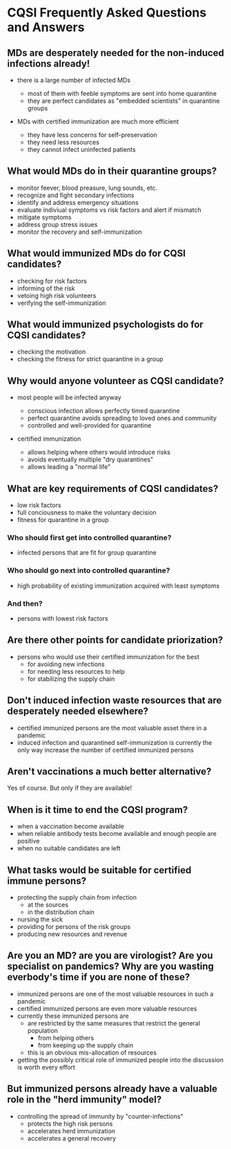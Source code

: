 # CQSI Frequently Asked Questions and Answers

## MDs are desperately needed for the non-induced infections already!

- there is a large number of infected MDs
  - most of them with feeble symptoms are sent into home quarantine
  - they are perfect candidates as "embedded scientists" in quarantine groups

- MDs with certified immunization are much more efficient
    - they have less concerns for self-preservation
    - they need less resources
  - they cannot infect uninfected patients

## What would MDs do in their quarantine groups?

- monitor feever, blood preasure, lung sounds, etc.
- recognize and fight secondary infections
- identify and address emergency situations
- evaluate indiviual symptoms vs risk factors and alert if mismatch
- mitigate symptoms
- address group stress issues
- monitor the recovery and self-immunization

## What would immunized MDs do for CQSI candidates?

- checking for risk factors
- informing of the risk
- vetoing high risk volunteers
- verifying the self-immunization

## What would immunized psychologists do for CQSI candidates?

- checking the motivation
- checking the fitness for strict quarantine in a group

## Why would anyone volunteer as CQSI candidate?

- most people will be infected anyway
  - conscious infection allows perfectly timed quarantine
  - perfect quarantine avoids spreading to loved ones and community
  - controlled and well-provided for quarantine

- certified immunization
  - allows helping where others would introduce risks
  - avoids eventually multiple "dry quarantines"
  - allows leading a "normal life"

## What are key requirements of CQSI candidates?

- low risk factors
- full conciousness to make the voluntary decision
- fitness for quarantine in a group

### Who should first get into controlled quarantine?

- infected persons that are fit for group quarantine

### Who should go next into controlled quarantine?

- high probability of existing immunization acquired with least symptoms

### And then?

- persons with lowest risk factors

## Are there other points for candidate priorization?

- persons who would use their certified immunization for the best
  - for avoiding new infections
  - for needing less resources to help
  - for stabilizing the supply chain

## Don't induced infection waste resources that are desperately needed elsewhere?

- certified immunized persons are the most valuable asset there in a pandemic
- induced infection and quarantined self-immunization is currently the only way increase the number of certified immunized persons

## Aren't vaccinations a much better alternative?

Yes of course. But only if they are available!

## When is it time to end the CQSI program?

- when a vaccination become available
- when reliable antibody tests become available and enough people are positive
- when no suitable candidates are left

## What tasks would be suitable for certified immune persons?

- protecting the supply chain from infection
  - at the sources
  - in the distribution chain
- nursing the sick
- providing for persons of the risk groups
- producing new resources and revenue

## Are you an MD? are you are virologist? Are you specialist on pandemics? Why are you wasting everbody's time if you are none of these?

- immunized persons are one of the most valuable resources in such a pandemic
- certified immunized persons are even more valuable resources
- currently these immunized persons are
  - are restricted by the same measures that restrict the general population
    - from helping others
    - from keeping up the supply chain
  - this is an obvious mis-allocation of resources
- getting the possibly critical role of immunized people into the discussion is worth every effort

## But immunized persons already have a valuable role in the "herd immunity" model?

- controlling the spread of immunity by "counter-infections"
  - protects the high risk persons
  - accelerates herd immunization
  - accelerates a general recovery
